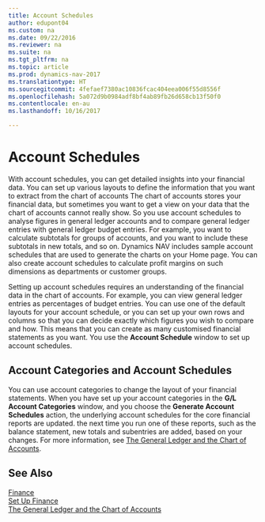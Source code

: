 ```yaml
---
title: Account Schedules
author: edupont04
ms.custom: na
ms.date: 09/22/2016
ms.reviewer: na
ms.suite: na
ms.tgt_pltfrm: na
ms.topic: article
ms.prod: dynamics-nav-2017
ms.translationtype: HT
ms.sourcegitcommit: 4fefaef7380ac10836fcac404eea006f55d8556f
ms.openlocfilehash: 5a072d9b0984adf8bf4ab89fb26d658cb13f50f0
ms.contentlocale: en-au
ms.lasthandoff: 10/16/2017

---
```


# <a name="account-schedules"></a>Account Schedules
With account schedules, you can get detailed insights into your financial data. You can set up various layouts to define the information that you want to extract from the chart of accounts The chart of accounts stores your financial data, but sometimes you want to get a view on your data that the chart of accounts cannot really show. So you use account schedules to analyse figures in general ledger accounts and to compare general ledger entries with general ledger budget entries.
For example, you want to calculate subtotals for groups of accounts, and you want to include these subtotals in new totals, and so on.
Dynamics NAV includes sample account schedules that are used to generate the charts on your Home page. You can also create account schedules to calculate profit margins on such dimensions as departments or customer groups.  

Setting up account schedules requires an understanding of the financial data in the chart of accounts.
For example, you can view general ledger entries as percentages of budget entries.
You can use one of the default layouts for your account schedule, or you can set up your own rows and columns so that you can decide exactly which figures you wish to compare and how.
This means that you can create as many customised financial statements as you want. You use the **Account Schedule** window to set up account schedules.  

## <a name="account-categories-and-account-schedules"></a>Account Categories and Account Schedules
You can use account categories to change the layout of your financial statements. When you have set up your account categories in the **G/L Account Categories** window, and you choose the **Generate Account Schedules** action, the underlying account schedules for the core financial reports are updated. the next time you run one of these reports, such as the balance statement, new totals and subentries are added, based on your changes. For more information, see [The General Ledger and the Chart of Accounts](finance-general-ledger.md).    
## <a name="see-also"></a>See Also
[Finance](finance.md)  
[Set Up Finance](finance-setup-finance.md)  
[The General Ledger and the Chart of Accounts](finance-general-ledger.md)  


